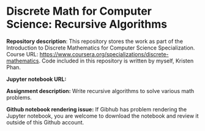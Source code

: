 # Discrete Math for Computer Science: Recursive Algorithms

__Repository description__: This repository stores the work as part of the Introduction to Discrete Mathematics for Computer Science Specialization. Course URL: https://www.coursera.org/specializations/discrete-mathematics. Code included in this repository is written by myself, Kristen Phan.

__Jupyter notebook URL:__ 

__Assignment description:__ Write recursive algorithms to solve various math problems. 

__Github notebook rendering issue:__ If Gibhub has problem rendering the Jupyter notebook, you are welcome to download the notebook and review it outside of this Github account.
